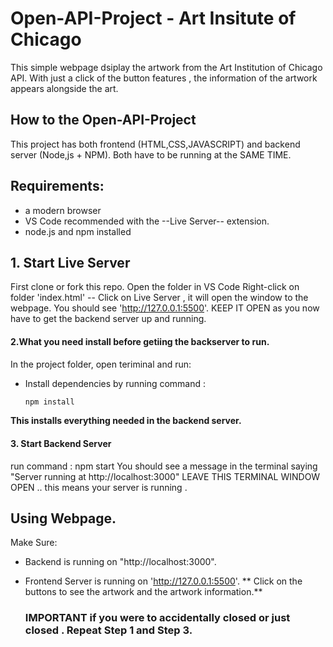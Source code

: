 # Open-API-Project - Art Insitute of Chicago 
This simple webpage dsiplay the artwork from the Art Institution of Chicago API. With just a click of the button features , the information of the artwork appears alongside the art. 

## How to the Open-API-Project 
This project has both frontend (HTML,CSS,JAVASCRIPT) and backend server (Node,js + NPM).
Both have to be running at the SAME TIME. 


## Requirements:
- a modern browser
- VS Code recommended with the --Live Server-- extension.
- node.js and npm installed

## 1. Start Live Server
First clone or fork this repo.
Open the folder in VS Code 
Right-click on folder 'index.html' -- Click on Live Server , it will open the window to the webpage.
You should see 'http://127.0.0.1:5500'.
KEEP IT OPEN as you now have to get the backend server up and running. 

#### 2.What you need install before getiing the backserver to run.
In the project folder, open teriminal and run:
- Install dependencies by running command :
  ```bash
  npm install
**This installs everything needed in the backend server.**

#### 3. Start Backend Server
run command : npm start 
You should see a message in the terminal saying "Server running at http://localhost:3000"
LEAVE THIS TERMINAL WINDOW OPEN .. this means your server is running .

 ## Using Webpage.
Make Sure: 
- Backend is running on "http://localhost:3000".
- Frontend Server is running on 'http://127.0.0.1:5500'.
 ** Click on the buttons to see the artwork and the artwork information.**

  ### IMPORTANT if you were to accidentally closed or just closed . Repeat Step 1 and Step 3. ###
